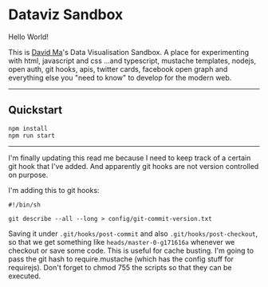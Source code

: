 # Dataviz Sandbox

Hello World!

This is [David Ma](https://twitter.com/frostickle)'s Data Visualisation Sandbox. A place for experimenting with html, javascript and css ...and typescript, mustache templates, nodejs, open auth, git hooks, apis, twitter cards, facebook open graph and everything else you "need to know" to develop for the modern web.

---
## Quickstart

```
npm install
npm run start
```

---

I'm finally updating this read me because I need to keep track of a certain git hook that I've added. And apparently git hooks are not version controlled on purpose.

I'm adding this to git hooks:

`#!/bin/sh`

`git describe --all --long > config/git-commit-version.txt`

Saving it under `.git/hooks/post-commit` and also `.git/hooks/post-checkout`, so that we get something like `heads/master-0-g171616a` whenever we checkout or save some code. This is useful for cache busting. I'm going to pass the git hash to require.mustache (which has the config stuff for requirejs). Don't forget to chmod 755 the scripts so that they can be executed.
